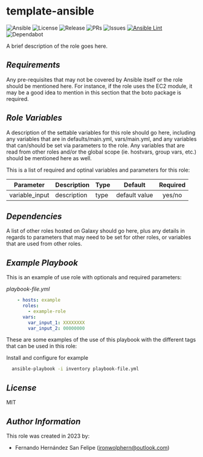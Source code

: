 # **template-ansible**

![Ansible](https://img.shields.io/badge/ansible-%231A1918.svg?style=flat&logo=ansible&logoColor=white)
![License](https://badgen.net/github/license/ironwolphern/template-ansible)
![Release](https://badgen.net/github/release/ironwolphern/template-ansible)
![PRs](https://badgen.net/github/prs/ironwolphern/template-ansible)
![Issues](https://badgen.net/github/issues/ironwolphern/template-ansible)
[![Ansible Lint](https://github.com/ironwolphern/template-ansible/actions/workflows/ansible-lint.yml/badge.svg?event=pull_request)](https://github.com/ironwolphern/template-ansible/actions/workflows/ansible-lint.yml)
![Dependabot](https://badgen.net/github/dependabot/ironwolphern/template-ansible)

A brief description of the role goes here.

## *Requirements*

Any pre-requisites that may not be covered by Ansible itself or the role should be mentioned here. For instance, if the role uses the EC2 module, it may be a good idea to mention in this section that the boto package is required.

## *Role Variables*

A description of the settable variables for this role should go here, including any variables that are in defaults/main.yml, vars/main.yml, and any variables that can/should be set via parameters to the role. Any variables that are read from other roles and/or the global scope (ie. hostvars, group vars, etc.) should be mentioned here as well.

This is a list of required and optinal variables and parameters for this role:

| **Parameter**                  | **Description**            | **Type** |     **Default**     |**Required**|
|--------------------------------|----------------------------|----------|:-------------------:|:----------:|
| variable_input        | description             |  type  | default value          |     yes/no     |

## *Dependencies*

A list of other roles hosted on Galaxy should go here, plus any details in regards to parameters that may need to be set for other roles, or variables that are used from other roles.

## *Example Playbook*

This is an example of use role with optionals and required parameters:

*playbook-file.yml*
```yaml
    - hosts: example
      roles:
        - example-role
      vars:
        var_input_1: XXXXXXXX
        var_input_2: 00000000
```

These are some examples of the use of this playbook with the different tags that can be used in this role:

Install and configure for example
```bash
  ansible-playbook -i inventory playbook-file.yml
```
## *License*

MIT

## *Author Information*

This role was created in 2023 by:

- Fernando Hernández San Felipe (ironwolphern@outlook.com)
